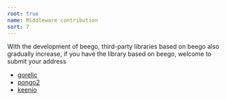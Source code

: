 ```yaml
---
root: true
name: Middleware contribution
sort: 7
---
```


With the development of beego, third-party libraries based on beego also gradually increase, if you have the library based on beego, welcome to submit your address

- [gorelic](https://github.com/yvasiyarov/beego_gorelic) 
- [pongo2](https://github.com/oal/beego-pongo2) 
- [keenio](https://github.com/pabdavis/beego_keenio) 
